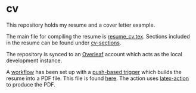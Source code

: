 # cv
This repository holds my resume and a cover letter example.

The main file for compiling the resume is [resume_cv.tex](resume_cv.tex). Sections included in the resume can be found under [cv-sections](/cv-sections).

The repository is synced to an [Overleaf](https://www.overleaf.com/) account which acts as the local development instance.

A [workflow](https://github.com/oisteinwind/cv/actions) has been set up with a [push-based trigger](https://github.com/oisteinwind/cv/blob/master/.github/workflows/generate_cv_pdf.yml) which builds the resume into a PDF file. This file is found [here](https://github.com/oisteinwind/cv/actions/workflows/generate_cv_pdf.yml). The action uses [latex-action](https://github.com/xu-cheng/latex-action) to produce the PDF.
